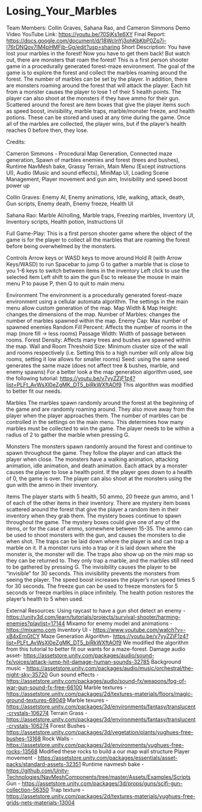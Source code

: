 # Losing_Your_Marbles

Team Members: Collin Graves, Sahana Rao, and Cameron Simmons
Demo Video YouTube Link: https://youtu.be/70SjKs1e6XY
Final Report: https://docs.google.com/document/d/18WclnYj3ohKbKbP0Zq7i-l76rDNQov7lM4pHMFjb-Gg/edit?usp=sharing
Short Description:
You have lost your marbles in the forest! Now you have to get them back! But watch out, there are monsters that roam the forest!
This is a first person shooter game in a procedurally generated forest-maze environment. The goal of the game is to explore the forest and collect the marbles roaming around the forest. The number of marbles can be set by the player. In addition, there are monsters roaming around the forest that will attack the player. Each hit from a monster causes the player to lose 1 of their 5 health points. The player can also shoot at the monsters if they have ammo for their gun. Scattered around the forest are item boxes that give the player items such as speed boost, invisibility, marble traps, marble/monster freeze, and health potions. These can be stored and used at any time during the game. Once all of the marbles are collected, the player wins, but if the player’s health reaches 0 before then, they lose. 

Credits:

Cameron Simmons - 
  Procedural Map Generation,
  Connected maze generation,
  Spawn of marbles enemies and forest (trees and bushes),
  Runtime NavMesh bake,
  Grassy Terrain,
  Main Menu (Except instructions UI),
  Audio (Music and sound effects),
  MiniMap UI,
  Loading Scene Management,
  Player movement and gun aim,
  Invisibility and speed boost power up

Collin Graves:
  Enemy AI,
  Enemy animations,
  Idle, walking, attack, death,
  Gun scripts,
  Enemy death,
  Enemy freeze,
  Health UI

Sahana Rao:
  Marble AI/rolling,
  Marble traps,
  Freezing marbles,
  Inventory UI,
  Inventory scripts,
  Health potion,
  Instructions UI

Full Game-Play:
This is a first person shooter game where the object of the game is for the player to collect all the marbles that are roaming the forest before being overwhelmed by the monsters. 

Controls
Arrow keys or WASD keys to move around
Hold R (with Arrow Keys/WASD) to run 
Spacebar to jump
G to gather a marble that is close to you
1-6 keys to switch between items in the inventory
Left click to use the selected item
Left shift to aim the gun
Esc to release the mouse in main menu
P to pause 
P, then Q to quit to main menu

Environment
The environment is a procedurally generated forest-maze environment using a cellular automata algorithm. The settings in the main menu allow custom generation of the map.
Map Width & Map Height: changes the dimensions of the map. 
Number of Marbles: changes the number of marbles spawned within the map. 
Enemy Cap: Max number of spawned enemies 
Random Fill Percent: Affects the number of rooms in the map (more fill → less rooms)
Passage Width: Width of passage between rooms.
Forest Density: Affects many trees and bushes are spawned within the map.
Wall and Room Threshold Size: Minimum cluster size of the wall and rooms respectively (i.e. Setting this to a high number will only allow big rooms, setting it low allows for smaller rooms)
Seed: using the same seed generates the same maze (does not affect tree & bushes, marble, and enemy spawns)
For a better look a the map generation algorithm used, see the following tutorial: https://youtu.be/v7yyZZjF1z4?list=PLFt_AvWsXl0eZgMK_DT5_biRkWXftAOf9
This algorithm was modified to better fit our needs. 

Marbles
The marbles spawn randomly around the forest at the beginning of the game and are randomly roaming around. They also move away from the player when the player approaches them. The number of marbles can be controlled in the settings on the main menu. This determines how many marbles must be collected to win the game. The player needs to be within a radius of 2 to gather the marble when pressing G.

Monsters
The monsters spawn randomly around the forest and continue to spawn throughout the game. They follow the player and can attack the player when close. The monsters have a walking animation, attacking animation, idle animation, and death animation. Each attack by a monster causes the player to lose a health point. If the player goes down to a health of 0, the game is over. The player can also shoot at the monsters using the gun with the ammo in their inventory.

Items
The player starts with 5 health, 50 ammo, 20 freeze gun ammo, and 1 of each of the other items in their inventory. There are mystery item boxes scattered around the forest that give the player a random item in their inventory when they grab them. The mystery boxes continue to spawn throughout the game. The mystery boxes could give one of any of the items, or for the case of ammo, somewhere between 15-35. The ammo can be used to shoot monsters with the gun, and causes the monsters to die when shot. The traps can be laid down where the player is and can trap a marble on it. If a monster runs into a trap or it is laid down where the monster is, the monster will die. The traps also show up on the mini map so they can be returned to. They only trap a marble, and the marbles still need to be gathered by pressing G. The invisibility causes the player to be “invisible” for 30 seconds. This invisibility prevents the monsters from seeing the player. The speed boost increases the player’s run speed times 5 for 30 seconds. The freeze gun can be used to freeze monsters for 5 seconds or freeze marbles in place infinitely. The health potion restores the player’s health to 5 when used. 

External Resources:
Using raycast to have a gun shot detect an enemy - https://unity3d.com/learn/tutorials/projects/survival-shooter/harming-enemies?playlist=17144
Mixamo for enemy model and animations - https://mixamo.com
Inventory UI - https://www.youtube.com/watch?v=-xB4xEmGtCY
Maze Generation Algorithm- https://youtu.be/v7yyZZjF1z4?list=PLFt_AvWsXl0eZgMK_DT5_biRkWXftAOf9
We modified the algorithm from this tutorial to better fit our wants for a maze-forest.
Damage audio asset- https://assetstore.unity.com/packages/audio/sound-fx/voices/attack-jump-hit-damage-human-sounds-32785
Background music - https://assetstore.unity.com/packages/audio/music/orchestral/the-night-sky-35720
Gun sound effects - https://assetstore.unity.com/packages/audio/sound-fx/weapons/fog-of-war-gun-sound-fx-free-66100
Marble textures - https://assetstore.unity.com/packages/2d/textures-materials/floors/magic-ground-textures-69049
Marble texures - https://assetstore.unity.com/packages/3d/environments/fantasy/translucent-crystals-106274
Terrain Grass - https://assetstore.unity.com/packages/3d/environments/fantasy/translucent-crystals-106274
Forest Bushes - https://assetstore.unity.com/packages/3d/vegetation/plants/yughues-free-bushes-13168
Rock Walls - https://assetstore.unity.com/packages/3d/environments/yughues-free-rocks-13568
Modified these rocks to build a our map wall structure
Player movement - https://assetstore.unity.com/packages/essentials/asset-packs/standard-assets-32351
Runtime navmesh bake - https://github.com/Unity-Technologies/NavMeshComponents/tree/master/Assets/Examples/Scripts
Gun - https://assetstore.unity.com/packages/3d/props/guns/scifi-gun-collection-56350
Trap texture - https://assetstore.unity.com/packages/2d/textures-materials/yughues-free-grids-nets-materials-13004

